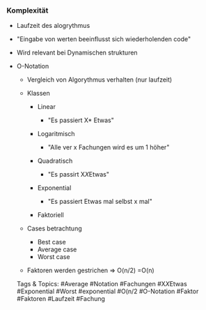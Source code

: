 ### Komplexität

- Laufzeit des alogrythmus
- "Eingabe von werten beeinflusst sich wiederholenden code"
- Wird relevant bei Dynamischen strukturen
- O-Notation

	- Vergleich von Algorythmus verhalten
(nur laufzeit)
	- Klassen

		- Linear

			- "Es passiert X* Etwas"

		- Logaritmisch

			- "Alle ver x Fachungen wird es um 1 höher"

		- Quadratisch

			- "Es passirt X*X*Etwas"

		- Exponential

			- "Es passiert Etwas mal selbst  x mal"

		- Faktoriell

	- Cases betrachtung

		- Best case
		- Average case
		- Worst case

	- Faktoren werden gestrichen => O(n/2) =O(n)

   Tags & Topics:
   #Average
   #Notation
   #Fachungen
   #X*X*Etwas
   #Exponential
   #Worst
   #exponential
   #O(n/2
   #O-Notation
   #Faktor
   #Faktoren
   #Laufzeit
   #Fachung